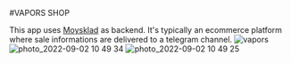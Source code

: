 #VAPORS SHOP

This app uses [Moysklad](https://www.moysklad.ru/) as backend.
It's typically an ecommerce platform where sale informations are delivered to a telegram channel.
![vapors](https://user-images.githubusercontent.com/38583057/188123816-4c9b4445-2b36-40da-beb4-3d5b5f6e84c2.jpeg)
![photo_2022-09-02 10 49 34](https://user-images.githubusercontent.com/38583057/188124112-b160e747-4217-4314-8cc4-1628b2b1e03e.jpeg)
![photo_2022-09-02 10 49 25](https://user-images.githubusercontent.com/38583057/188124133-263c5e01-dc64-45dd-8b40-8e00bd30af19.jpeg)
